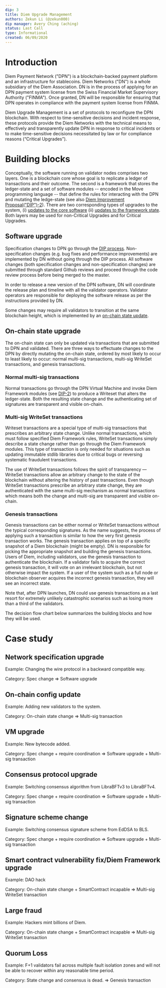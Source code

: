 ```yaml
---
dip: 3
title: Diem Upgrade Management
authors: Zekun Li (@zekun000)
dip manager: Avery Ching (aching)
status: Last Call
type: Informational
created: 06/09/2020
---
```


# Introduction
Diem Payment Network ("DPN") is a blockchain-backed payment platform and an infrastructure for stablecoins. Diem Networks ("DN") is a whole subsidiary of the Diem Association. DN is in the process of applying for an DPN payment system license from the Swiss Financial Market Supervisory Authority ("FINMA"). Once granted, DN will be responsible for ensuring that DPN operates in compliance with the payment system license from FINMA.

Diem Upgrade Management is a set of protocols to reconfigure the DPN blockchain. With respect to time-sensitive decisions and incident response, these protocols provide the Diem Networks with the technical means to effectively and transparently update DPN in response to critical incidents or to make time-sensitive decisions necessitated by law or for compliance reasons (“Critical Upgrades”).

# Building blocks
Conceptually, the software running on validator nodes comprises two layers. One is a blockchain core whose goal is to replicate a ledger of transactions and their outcome. The second is a framework that stores the ledger-state and a set of software modules -- encoded in the Move programming language -- that define the rules for interacting with the DPN and mutating the ledge-state (see also [Diem Improvement Proposal("DIP")-2](./dip-2.md)). There are two corresponding types of upgrades to the system, (i) [updates to the core software](#software-upgrade) (ii) [updates to the framework state](#on-chain-state-upgrade). Both layers may be used for non-Critical Upgrades and for Critical Upgrades.

## Software upgrade
Specification changes to DPN go through the [DIP process](./dip-0.md). Non-specification changes (e.g. bug fixes and performance improvements) are implemented by DN without going through the DIP process. All software changes (both specification changes and non-specification changes) are submitted through standard Github reviews and proceed through the code review process before being merged to the master.

In order to release a new version of the DPN software, DN will coordinate the release plan and timeline with all the validator operators. Validator operators are responsible for deploying the software release as per the instructions provided by DN.

Some changes may require all validators to transition at the same blockchain height, which is implemented by an [on-chain state update](#on-chain-state-upgrade).

## On-chain state upgrade
The on-chain state can only be updated via transactions that are submitted to DPN and validated. There are three ways to effectuate changes to the DPN by directly mutating the on-chain state, ordered by most likely to occur to least likely to occur: normal multi-sig transactions, multi-sig WriteSet transactions, and genesis transactions.

### Normal multi-sig transactions
Normal transactions go through the DPN Virtual Machine and invoke Diem Framework modules (see [DIP-2](./dip-2.md)) to produce a Writeset that alters the ledger-state. Both the resulting state change and the authenticating set of signatures are transparent and visible on-chain.

### Multi-sig WriteSet transactions
Writeset transactions are a special type of multi-sig transactions that prescribes an arbitrary state change. Unlike normal transactions, which must follow specified Diem Framework rules, WriteSet transactions simply describe a state change rather than go through the Diem Framework modules. This type of transaction is only needed for situations such as updating immutable stdlib libraries due to critical bugs or reversing systematic fraudulent transactions.

The use of WriteSet transactions follows the spirit of transparency — WriteSet transactions allow an arbitrary change to the state of the blockchain without altering the history of past transactions.
Even though WriteSet transactions prescribe an arbitrary state change, they are authenticated with the same multi-sig mechanism as normal transactions which means both the change and multi-sig are transparent and visible on-chain.

### Genesis transactions
Genesis transactions can be either normal or WriteSet transactions without the typical corresponding signatures. As the name suggests, the process of applying such a transaction is similar to how the very first genesis transaction works. The genesis transaction applies on top of a specific snapshot of a Diem blockchain (might be empty). DN is responsible for picking the appropriate snapshot and building the genesis transactions. Users of Diem, including validators, use the genesis transaction to authenticate the blockchain. If a validator fails to acquire the correct genesis transaction, it will vote on an irrelevant blockchain, but not otherwise impact the system. If a user of the system such as a full node or blockchain observer acquires the incorrect genesis transaction, they will see an incorrect state.

Note that, after DPN launches, DN could use genesis transactions as a last resort for extremely unlikely catastrophic scenarios such as losing more than a third of the validators.

The decision flow chart below summarizes the building blocks and how they will be used.

<!-- ![Decision flow](../static/img/DIP-3-decision-flow.png) -->

# Case study

## Network specification upgrade
Example: Changing the wire protocol in a backward compatible way.

Category: Spec change => Software upgrade
## On-chain config update
Example: Adding new validators to the system.

Category: On-chain state change => Multi-sig transaction
## VM upgrade
Example: New bytecode added.

Category: Spec change + require coordination => Software upgrade + Multi-sig transaction
## Consensus protocol upgrade
Example: Switching consensus algorithm from LibraBFTv3 to LibraBFTv4.

Category: Spec change + require coordination => Software upgrade + Multi-sig transaction
## Signature scheme change
Example: Switching consensus signature scheme from EdDSA to BLS.

Category: Spec change + require coordination => Software upgrade + Multi-sig transaction
## Smart contract vulnerability fix/Diem Framework upgrade
Example: DAO hack

Category: On-chain state change + SmartContract incapable => Multi-sig WriteSet transaction
## Large fraud
Example: Hackers mint billions of Diem.

Category: On-chain state change + SmartContract incapable => Multi-sig WriteSet transaction
## Quorum Loss
Example: F+1 validators fail across multiple fault isolation zones and will not be able to recover within any reasonable time period.

Category: State change and consensus is dead. => Genesis transaction
